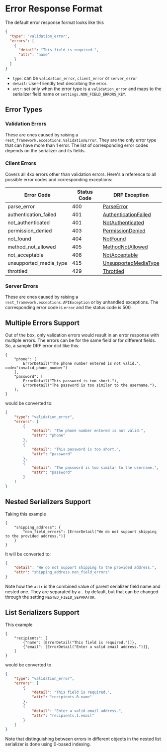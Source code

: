 # Error Response Format

The default error response format looks like this
```json
{
  "type": "validation_error",
  "errors": [
    {
      "detail": "This field is required.",
      "attr": "name"
    }
  ]
}
```

- `type`: can be `validation_error`, `client_error` or `server_error`
- `detail`: User-friendly text describing the error.
- `attr`: set only when the error type is a `validation_error` and maps to the serializer field name or `settings.NON_FIELD_ERRORS_KEY`.

## Error Types

### Validation Errors

These are ones caused by raising a `rest_framework.exceptions.ValidationError`. They are the only error type
that can have more than 1 error. The list of corresponding error codes depends on the serializer and its fields.

### Client Errors

Covers all 4xx errors other than validation errors. Here's a reference to all possible error codes and corresponding exceptions:

| Error Code             | Status Code | DRF Exception                                                                                            |
| ---------------------- | ----------- | -------------------------------------------------------------------------------------------------------- |
| parse_error            | 400         | [ParseError](https://www.django-rest-framework.org/api-guide/exceptions/#parseerror)                     |
| authentication_failed  | 401         | [AuthenticationFailed](https://www.django-rest-framework.org/api-guide/exceptions/#authenticationfailed) |
| not_authenticated      | 401         | [NotAuthenticated](https://www.django-rest-framework.org/api-guide/exceptions/#notauthenticated)         |
| permission_denied      | 403         | [PermissionDenied](https://www.django-rest-framework.org/api-guide/exceptions/#permissiondenied)         |
| not_found              | 404         | [NotFound](https://www.django-rest-framework.org/api-guide/exceptions/#notfound)                         |
| method_not_allowed     | 405         | [MethodNotAllowed](https://www.django-rest-framework.org/api-guide/exceptions/#methodnotallowed)         |
| not_acceptable         | 406         | [NotAcceptable](https://www.django-rest-framework.org/api-guide/exceptions/#notacceptable)               |
| unsupported_media_type | 415         | [UnsupportedMediaType](https://www.django-rest-framework.org/api-guide/exceptions/#unsupportedmediatype) |
| throttled              | 429         | [Throttled](https://www.django-rest-framework.org/api-guide/exceptions/#throttled)                       |

### Server Errors

These are ones caused by raising a `rest_framework.exceptions.APIException` or by unhandled exceptions.
The corresponding error code is `error` and the status code is 500.

## Multiple Errors Support

Out of the box, only validation errors would result in an error response with multiple errors. The errors
can be for the same field or for different fields. So, a sample DRF error dict like this:
```
{
    "phone": [
        ErrorDetail("The phone number entered is not valid.", code="invalid_phone_number")
    ],
    "password": [
        ErrorDetail("This password is too short."),
        ErrorDetail("The password is too similar to the username."),
    ],
}
```
would be converted to:
```json
{
    "type": "validation_error",
    "errors": [
        {
            "detail": "The phone number entered is not valid.",
            "attr": "phone"
        },
        {
            "detail": "This password is too short.",
            "attr": "password"
        },
        {
            "detail": "The password is too similar to the username.",
            "attr": "password"
        }
    ]
}
```

## Nested Serializers Support

Taking this example
```
{
    "shipping_address": {
        "non_field_errors": [ErrorDetail("We do not support shipping to the provided address.")]
    }
}
```
It will be converted to:
```json
{
    "detail": "We do not support shipping to the provided address.",
    "attr": "shipping_address.non_field_errors"
}
```
Note how the `attr` is the combined value of parent serializer field name and nested one. They are separated by
a `.` by default, but that can be changed through the setting `NESTED_FIELD_SEPARATOR`.

## List Serializers Support
This example
```
{
    "recipients": [
        {"name": [ErrorDetail("This field is required.")]},
        {"email": [ErrorDetail("Enter a valid email address.")]},
    ]
}
```
would be converted to
```json
{
    "type": "validation_error",
    "errors": [
        {
            "detail": "This field is required.",
            "attr": "recipients.0.name"
        },
        {
            "detail": "Enter a valid email address.",
            "attr": "recipients.1.email"
        }
    ]
}
```
Note that distinguishing between errors in different objects in the nested list serializer is done using
0-based indexing.
